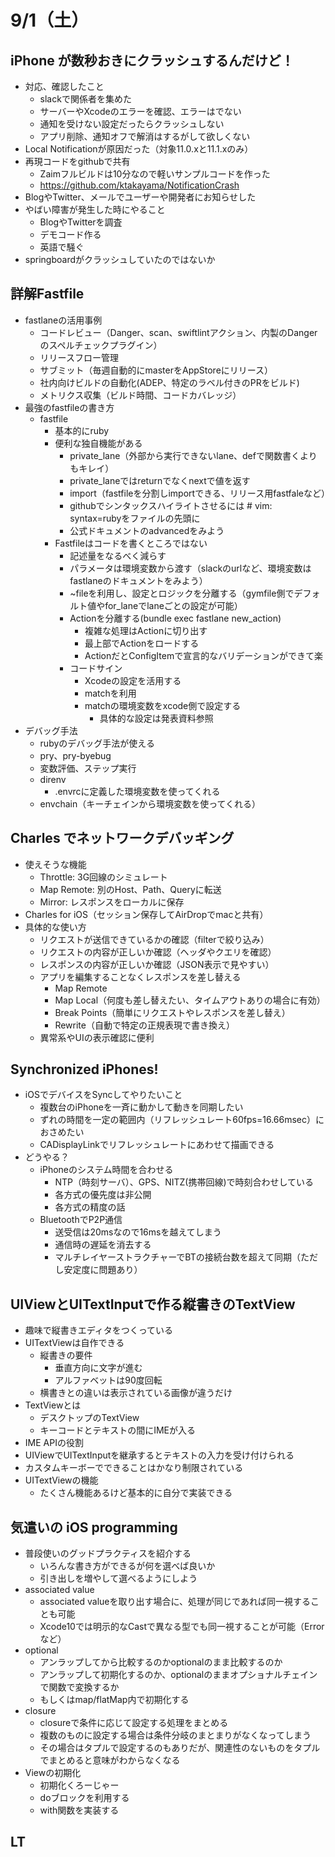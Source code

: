 # 9/1（土）

## iPhone が数秒おきにクラッシュするんだけど！

  - 対応、確認したこと
    - slackで関係者を集めた
    - サーバーやXcodeのエラーを確認、エラーはでない
    - 通知を受けない設定だったらクラッシュしない
    - アプリ削除、通知オフで解消はするがして欲しくない
  - Local Notificationが原因だった（対象11.0.xと11.1.xのみ）
  - 再現コードをgithubで共有
    - Zaimフルビルドは10分なので軽いサンプルコードを作った
    - https://github.com/ktakayama/NotificationCrash
  - BlogやTwitter、メールでユーザーや開発者にお知らせした 
  - やばい障害が発生した時にやること
    - BlogやTwitterを調査
    - デモコード作る
    - 英語で騒ぐ
  - springboardがクラッシュしていたのではないか
  
## 詳解Fastfile

  - fastlaneの活用事例
    - コードレビュー（Danger、scan、swiftlintアクション、内製のDangerのスペルチェックプラグイン）
    - リリースフロー管理
    - サブミット（毎週自動的にmasterをAppStoreにリリース）
    - 社内向けビルドの自動化(ADEP、特定のラベル付きのPRをビルド)
    - メトリクス収集（ビルド時間、コードカバレッジ）
  - 最強のfastfileの書き方
    - fastfile
      - 基本的にruby
      - 便利な独自機能がある
        - private_lane（外部から実行できないlane、defで関数書くよりもキレイ）
        - private_laneではreturnでなくnextで値を返す
        - import（fastfileを分割しimportできる、リリース用fastfaleなど）
        - githubでシンタックスハイライトさせるには # vim: syntax=rubyをファイルの先頭に
        - 公式ドキュメントのadvancedをみよう
      - Fastfileはコードを書くところではない
        - 記述量をなるべく減らす
        - パラメータは環境変数から渡す（slackのurlなど、環境変数はfastlaneのドキュメントをみよう）
        - ~fileを利用し、設定とロジックを分離する（gymfile側でデフォルト値やfor_laneでlaneごとの設定が可能）
        - Actionを分離する(bundle exec fastlane new_action)
          - 複雑な処理はActionに切り出す
          - 最上部でActionをロードする
          - ActionだとConfigItemで宣言的なバリデーションができて楽
        - コードサイン
          - Xcodeの設定を活用する
          - matchを利用
          - matchの環境変数をxcode側で設定する
            - 具体的な設定は発表資料参照
   - デバッグ手法
     - rubyのデバッグ手法が使える
     - pry、pry-byebug
     - 変数評価、ステップ実行
     - direnv
       - .envrcに定義した環境変数を使ってくれる
     - envchain（キーチェインから環境変数を使ってくれる）

## Charles でネットワークデバッギング
 - 使えそうな機能
   - Throttle: 3G回線のシミュレート
   - Map Remote: 別のHost、Path、Queryに転送
   - Mirror: レスポンスをローカルに保存
 - Charles for iOS（セッション保存してAirDropでmacと共有）
 - 具体的な使い方
   - リクエストが送信できているかの確認（filterで絞り込み）
   - リクエストの内容が正しいか確認（ヘッダやクエリを確認）
   - レスポンスの内容が正しいか確認（JSON表示で見やすい）
   - アプリを編集することなくレスポンスを差し替える
      - Map Remote
      - Map Local（何度も差し替えたい、タイムアウトありの場合に有効）
      - Break Points（簡単にリクエストやレスポンスを差し替え）
      - Rewrite（自動で特定の正規表現で書き換え）
   - 異常系やUIの表示確認に便利

## Synchronized iPhones!

  - iOSでデバイスをSyncしてやりたいこと
    - 複数台のiPhoneを一斉に動かして動きを同期したい
    - ずれの時間を一定の範囲内（リフレッシュレート60fps=16.66msec）におさめたい
    - CADisplayLinkでリフレッシュレートにあわせて描画できる
  - どうやる？
    - iPhoneのシステム時間を合わせる
      - NTP（時刻サーバ）、GPS、NITZ(携帯回線)で時刻合わせしている
      - 各方式の優先度は非公開
      - 各方式の精度の話
    - BluetoothでP2P通信
      - 送受信は20msなので16msを越えてしまう
      - 通信時の遅延を消去する
      - マルチレイヤーストラクチャーでBTの接続台数を超えて同期（ただし安定度に問題あり）

## UIViewとUITextInputで作る縦書きのTextView

 - 趣味で縦書きエディタをつくっている
 - UITextViewは自作できる
   - 縦書きの要件
     - 垂直方向に文字が進む
     - アルファベットは90度回転
   - 横書きとの違いは表示されている画像が違うだけ
 - TextViewとは
   - デスクトップのTextView
   - キーコードとテキストの間にIMEが入る
 - IME APIの役割
 - UIViewでUITextInputを継承するとテキストの入力を受け付けられる
 - カスタムキーボーでできることはかなり制限されている
 - UITextViewの機能
   - たくさん機能あるけど基本的に自分で実装できる

## 気遣いの iOS programming

 - 普段使いのグッドプラクティスを紹介する
   - いろんな書き方ができるが何を選べば良いか
   - 引き出しを増やして選べるようにしよう
 - associated value
   - associated valueを取り出す場合に、処理が同じであれば同一視することも可能
   - Xcode10では明示的なCastで異なる型でも同一視することが可能（Errorなど）
 - optional
   - アンラップしてから比較するのかoptionalのまま比較するのか
   - アンラップして初期化するのか、optionalのままオプショナルチェインで関数で変換するか
   - もしくはmap/flatMap内で初期化する
 - closure
   - closureで条件に応じて設定する処理をまとめる
   - 複数のものに設定する場合は条件分岐のまとまりがなくなってしまう
   - その場合はタプルで設定するのもありだが、関連性のないものをタプルでまとめると意味がわからなくなる
 - Viewの初期化
   - 初期化くろーじゃー
   - doブロックを利用する
   - with関数を実装する

## LT

